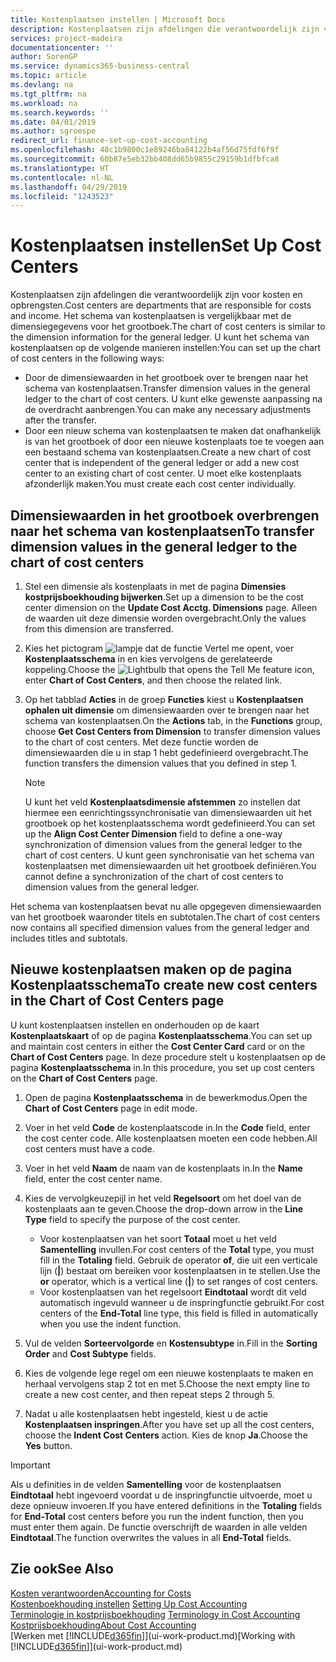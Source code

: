 ```yaml
---
title: Kostenplaatsen instellen | Microsoft Docs
description: Kostenplaatsen zijn afdelingen die verantwoordelijk zijn voor kosten en opbrengsten. Het schema van kostenplaatsen is vergelijkbaar met de dimensiegegevens voor het grootboek.
services: project-madeira
documentationcenter: ''
author: SorenGP
ms.service: dynamics365-business-central
ms.topic: article
ms.devlang: na
ms.tgt_pltfrm: na
ms.workload: na
ms.search.keywords: ''
ms.date: 04/01/2019
ms.author: sgroespe
redirect_url: finance-set-up-cost-accounting
ms.openlocfilehash: 48c1b9800c1e89246ba84122b4af56d75fdf6f9f
ms.sourcegitcommit: 60b87e5eb32bb408dd65b9855c29159b1dfbfca8
ms.translationtype: HT
ms.contentlocale: nl-NL
ms.lasthandoff: 04/29/2019
ms.locfileid: "1243523"
---
```

# <a name="set-up-cost-centers"></a><span data-ttu-id="69a0e-104">Kostenplaatsen instellen</span><span class="sxs-lookup"><span data-stu-id="69a0e-104">Set Up Cost Centers</span></span>
<span data-ttu-id="69a0e-105">Kostenplaatsen zijn afdelingen die verantwoordelijk zijn voor kosten en opbrengsten.</span><span class="sxs-lookup"><span data-stu-id="69a0e-105">Cost centers are departments that are responsible for costs and income.</span></span> <span data-ttu-id="69a0e-106">Het schema van kostenplaatsen is vergelijkbaar met de dimensiegegevens voor het grootboek.</span><span class="sxs-lookup"><span data-stu-id="69a0e-106">The chart of cost centers is similar to the dimension information for the general ledger.</span></span> <span data-ttu-id="69a0e-107">U kunt het schema van kostenplaatsen op de volgende manieren instellen:</span><span class="sxs-lookup"><span data-stu-id="69a0e-107">You can set up the chart of cost centers in the following ways:</span></span>  

-   <span data-ttu-id="69a0e-108">Door de dimensiewaarden in het grootboek over te brengen naar het schema van kostenplaatsen.</span><span class="sxs-lookup"><span data-stu-id="69a0e-108">Transfer dimension values in the general ledger to the chart of cost centers.</span></span> <span data-ttu-id="69a0e-109">U kunt elke gewenste aanpassing na de overdracht aanbrengen.</span><span class="sxs-lookup"><span data-stu-id="69a0e-109">You can make any necessary adjustments after the transfer.</span></span>  
-   <span data-ttu-id="69a0e-110">Door een nieuw schema van kostenplaatsen te maken dat onafhankelijk is van het grootboek of door een nieuwe kostenplaats toe te voegen aan een bestaand schema van kostenplaatsen.</span><span class="sxs-lookup"><span data-stu-id="69a0e-110">Create a new chart of cost center that is independent of the general ledger or add a new cost center to an existing chart of cost center.</span></span> <span data-ttu-id="69a0e-111">U moet elke kostenplaats afzonderlijk maken.</span><span class="sxs-lookup"><span data-stu-id="69a0e-111">You must create each cost center individually.</span></span>  

## <a name="to-transfer-dimension-values-in-the-general-ledger-to-the-chart-of-cost-centers"></a><span data-ttu-id="69a0e-112">Dimensiewaarden in het grootboek overbrengen naar het schema van kostenplaatsen</span><span class="sxs-lookup"><span data-stu-id="69a0e-112">To transfer dimension values in the general ledger to the chart of cost centers</span></span>  
1.  <span data-ttu-id="69a0e-113">Stel een dimensie als kostenplaats in met de pagina **Dimensies kostprijsboekhouding bijwerken**.</span><span class="sxs-lookup"><span data-stu-id="69a0e-113">Set up a dimension to be the cost center dimension on the **Update Cost Acctg. Dimensions** page.</span></span> <span data-ttu-id="69a0e-114">Alleen de waarden uit deze dimensie worden overgebracht.</span><span class="sxs-lookup"><span data-stu-id="69a0e-114">Only the values from this dimension are transferred.</span></span>  
2.  <span data-ttu-id="69a0e-115">Kies het pictogram ![lampje dat de functie Vertel me opent](media/ui-search/search_small.png "Vertel me wat u wilt doen"), voer **Kostenplaatsschema** in en kies vervolgens de gerelateerde koppeling.</span><span class="sxs-lookup"><span data-stu-id="69a0e-115">Choose the ![Lightbulb that opens the Tell Me feature](media/ui-search/search_small.png "Tell me what you want to do") icon, enter **Chart of Cost Centers**, and then choose the related link.</span></span>  
3.  <span data-ttu-id="69a0e-116">Op het tabblad **Acties** in de groep **Functies** kiest u **Kostenplaatsen ophalen uit dimensie** om dimensiewaarden over te brengen naar het schema van kostenplaatsen.</span><span class="sxs-lookup"><span data-stu-id="69a0e-116">On the **Actions** tab, in the **Functions** group, choose **Get Cost Centers from Dimension** to transfer dimension values to the chart of cost centers.</span></span> <span data-ttu-id="69a0e-117">Met deze functie worden de dimensiewaarden die u in stap 1 hebt gedefinieerd overgebracht.</span><span class="sxs-lookup"><span data-stu-id="69a0e-117">The function transfers the dimension values that you defined in step 1.</span></span>  

    > [!NOTE]  
    >  <span data-ttu-id="69a0e-118">U kunt het veld **Kostenplaatsdimensie afstemmen** zo instellen dat hiermee een eenrichtingssynchronisatie van dimensiewaarden uit het grootboek op het kostenplaatsschema wordt gedefinieerd.</span><span class="sxs-lookup"><span data-stu-id="69a0e-118">You can set up the **Align Cost Center Dimension**  field to define a one-way synchronization of dimension values from the general ledger to the chart of cost centers.</span></span> <span data-ttu-id="69a0e-119">U kunt geen synchronisatie van het schema van kostenplaatsen met dimensiewaarden uit het grootboek definiëren.</span><span class="sxs-lookup"><span data-stu-id="69a0e-119">You cannot define a synchronization of the chart of cost centers to dimension values from the general ledger.</span></span>  

<span data-ttu-id="69a0e-120">Het schema van kostenplaatsen bevat nu alle opgegeven dimensiewaarden van het grootboek waaronder titels en subtotalen.</span><span class="sxs-lookup"><span data-stu-id="69a0e-120">The chart of cost centers now contains all specified dimension values from the general ledger and includes titles and subtotals.</span></span>  

## <a name="to-create-new-cost-centers-in-the-chart-of-cost-centers-page"></a><span data-ttu-id="69a0e-121">Nieuwe kostenplaatsen maken op de pagina Kostenplaatsschema</span><span class="sxs-lookup"><span data-stu-id="69a0e-121">To create new cost centers in the Chart of Cost Centers page</span></span>  
<span data-ttu-id="69a0e-122">U kunt kostenplaatsen instellen en onderhouden op de kaart **Kostenplaatskaart** of op de pagina **Kostenplaatsschema**.</span><span class="sxs-lookup"><span data-stu-id="69a0e-122">You can set up and maintain cost centers in either the **Cost Center Card** card or on the **Chart of Cost Centers** page.</span></span> <span data-ttu-id="69a0e-123">In deze procedure stelt u kostenplaatsen op de pagina **Kostenplaatsschema** in.</span><span class="sxs-lookup"><span data-stu-id="69a0e-123">In this procedure, you set up cost centers on the **Chart of Cost Centers** page.</span></span>  

1. <span data-ttu-id="69a0e-124">Open de pagina **Kostenplaatsschema** in de bewerkmodus.</span><span class="sxs-lookup"><span data-stu-id="69a0e-124">Open the **Chart of Cost Centers** page in edit mode.</span></span>  
2. <span data-ttu-id="69a0e-125">Voer in het veld **Code** de kostenplaatscode in.</span><span class="sxs-lookup"><span data-stu-id="69a0e-125">In the **Code** field, enter the cost center code.</span></span> <span data-ttu-id="69a0e-126">Alle kostenplaatsen moeten een code hebben.</span><span class="sxs-lookup"><span data-stu-id="69a0e-126">All cost centers must have a code.</span></span>  
3. <span data-ttu-id="69a0e-127">Voer in het veld **Naam** de naam van de kostenplaats in.</span><span class="sxs-lookup"><span data-stu-id="69a0e-127">In the **Name** field, enter the cost center name.</span></span>  
4. <span data-ttu-id="69a0e-128">Kies de vervolgkeuzepijl in het veld **Regelsoort** om het doel van de kostenplaats aan te geven.</span><span class="sxs-lookup"><span data-stu-id="69a0e-128">Choose the drop-down arrow in the **Line Type** field to specify the purpose of the cost center.</span></span>  

    - <span data-ttu-id="69a0e-129">Voor kostenplaatsen van het soort **Totaal** moet u het veld **Samentelling** invullen.</span><span class="sxs-lookup"><span data-stu-id="69a0e-129">For cost centers of the **Total** type, you must fill in the **Totaling** field.</span></span> <span data-ttu-id="69a0e-130">Gebruik de operator **of**, die uit een verticale lijn (**&#124;**) bestaat om bereiken voor kostenplaatsen in te stellen.</span><span class="sxs-lookup"><span data-stu-id="69a0e-130">Use the **or** operator, which is a vertical line (**&#124;**) to set ranges of cost centers.</span></span>  
    - <span data-ttu-id="69a0e-131">Voor kostenplaatsen van het regelsoort **Eindtotaal** wordt dit veld automatisch ingevuld wanneer u de inspringfunctie gebruikt.</span><span class="sxs-lookup"><span data-stu-id="69a0e-131">For cost centers of the **End-Total** line type, this field is filled in automatically when you use the indent function.</span></span>  
5.  <span data-ttu-id="69a0e-132">Vul de velden **Sorteervolgorde** en **Kostensubtype** in.</span><span class="sxs-lookup"><span data-stu-id="69a0e-132">Fill in the **Sorting Order** and **Cost Subtype** fields.</span></span>  
6.  <span data-ttu-id="69a0e-133">Kies de volgende lege regel om een nieuwe kostenplaats te maken en herhaal vervolgens stap 2 tot en met 5.</span><span class="sxs-lookup"><span data-stu-id="69a0e-133">Choose the next empty line to create a new cost center, and then repeat steps 2 through 5.</span></span>  
7.  <span data-ttu-id="69a0e-134">Nadat u alle kostenplaatsen hebt ingesteld, kiest u de actie **Kostenplaatsen inspringen**.</span><span class="sxs-lookup"><span data-stu-id="69a0e-134">After you have set up all the cost centers, choose the **Indent Cost Centers** action.</span></span> <span data-ttu-id="69a0e-135">Kies de knop **Ja**.</span><span class="sxs-lookup"><span data-stu-id="69a0e-135">Choose the **Yes** button.</span></span>  

> [!IMPORTANT]  
>  <span data-ttu-id="69a0e-136">Als u definities in de velden **Samentelling** voor de kostenplaatsen **Eindtotaal** hebt ingevoerd voordat u de inspringfunctie uitvoerde, moet u deze opnieuw invoeren.</span><span class="sxs-lookup"><span data-stu-id="69a0e-136">If you have entered definitions in the **Totaling** fields for **End-Total** cost centers before you run the indent function, then you must enter them again.</span></span> <span data-ttu-id="69a0e-137">De functie overschrijft de waarden in alle velden **Eindtotaal**.</span><span class="sxs-lookup"><span data-stu-id="69a0e-137">The function overwrites the values in all **End-Total** fields.</span></span>  

## <a name="see-also"></a><span data-ttu-id="69a0e-138">Zie ook</span><span class="sxs-lookup"><span data-stu-id="69a0e-138">See Also</span></span>  
[<span data-ttu-id="69a0e-139">Kosten verantwoorden</span><span class="sxs-lookup"><span data-stu-id="69a0e-139">Accounting for Costs</span></span>](finance-manage-cost-accounting.md)  
<span data-ttu-id="69a0e-140">[Kostenboekhouding instellen](finance-set-up-cost-accounting.md) </span><span class="sxs-lookup"><span data-stu-id="69a0e-140">[Setting Up Cost Accounting](finance-set-up-cost-accounting.md) </span></span>  
<span data-ttu-id="69a0e-141">[Terminologie in kostprijsboekhouding](finance-terminology-in-cost-accounting.md) </span><span class="sxs-lookup"><span data-stu-id="69a0e-141">[Terminology in Cost Accounting](finance-terminology-in-cost-accounting.md) </span></span>  
[<span data-ttu-id="69a0e-142">Kostprijsboekhouding</span><span class="sxs-lookup"><span data-stu-id="69a0e-142">About Cost Accounting</span></span>](finance-about-cost-accounting.md)  
<span data-ttu-id="69a0e-143">[Werken met [!INCLUDE[d365fin](includes/d365fin_md.md)]](ui-work-product.md)</span><span class="sxs-lookup"><span data-stu-id="69a0e-143">[Working with [!INCLUDE[d365fin](includes/d365fin_md.md)]](ui-work-product.md)</span></span>
